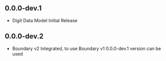 ## 0.0.0-dev.1

* Digit Data Model Initial Release

## 0.0.0-dev.2
* Boundary v2 Integrated, to use Boundary v1  0.0.0-dev.1 version can be used

